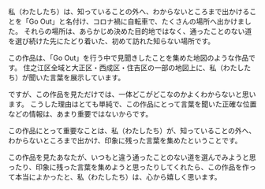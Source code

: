 私（わたしたち）は、知っていることの外へ、わからないところまで出かけることを「Go Out」と名付け、コロナ禍に自転車で、たくさんの場所へ出かけました。
それらの場所は、あらかじめ決めた目的地ではなく、通ったことのない道を選び続けた先にたどり着いた、初めて訪れた知らない場所です。

この作品は、「Go Out」を行う中で見聞きしたことを集めた地図のような作品です。
住之江区全域と大正区・西成区・住吉区の一部の地図上に、私（わたしたち）が聞いた言葉を展示しています。

ですが、この作品を見ただけでは、一体どこがどこなのかよくわからないと思います。
こうした理由はとても単純で、この作品にとって言葉を聞いた正確な位置などの情報は、あまり重要ではないからです。


この作品にとって重要なことは、私（わたしたち）が、知っていることの外へ、わからないところまで出かけ、印象に残った言葉を集めたということです。

この作品を見たあなたが、いつもと違う通ったことのない道を選んでみようと思ったり、印象に残った言葉を集めようと思ったりしてくれたら、この作品を作って本当によかったと、私（わたしたち）は、心から嬉しく思います。